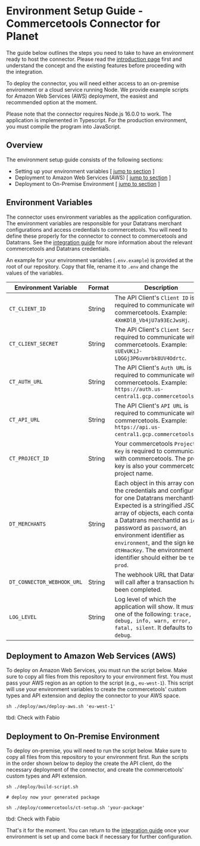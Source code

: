 # Environment Setup Guide - Commercetools Connector for Planet

The guide below outlines the steps you need to take to have an environment ready to host the connector. Please read the [introduction page](../readme.md) first and understand the concept and the existing features before proceeding with the integration.

To deploy the connector, you will need either access to an on-premise environment or a cloud service running Node. We provide example scripts for Amazon Web Services (AWS) deployment, the easiest and recommended option at the moment.

Please note that the connector requires Node.js 16.0.0 to work. The application is implemented in Typescript. For the production environment, you must compile the program into JavaScript.

## Overview

The environment setup guide consists of the following sections:

* Setting up your environment variables [ [jump to section](#environment-variables) ]
* Deployment to Amazon Web Services (AWS) [ [jump to section](#deployment-to-amazon-web-services-aws) ]
* Deployment to On-Premise Environment [ [jump to section](#deployment-to-on-premise-environment) ]

## Environment Variables

The connector uses environment variables as the application configuration. The environment variables are responsible for your Datatrans merchant configurations and access credentials to commercetools. You will need to define these properly for the connector to connect to commercetools and Datatrans. See the [integration guide](integration-guide.md) for more information about the relevant commercetools and Datatrans credentials.

An example for your environment variables (`.env.example`) is provided at the root of our repository. Copy that file, rename it to `.env` and change the values of the variables.

Environment Variable | Format | Description
-----------|-----------|-----------
`CT_CLIENT_ID` | String | The API Client's `Client ID` is required to communicate with commercetools. Example: `4XmKDlB_Vb4jU7a93EcJwsHj`.
`CT_CLIENT_SECRET` | String | The API Client's `Client Secret` is required to communicate with commercetools. Example: `sUEvUKiJ-LQGGj3P6uvmrbk8UV4Odrtc`.
`CT_AUTH_URL` | String | The API Client's `Auth URL` is required to communicate with commercetools. Example: `https://auth.us-central1.gcp.commercetools.com`.
`CT_API_URL` | String | The API Client's `API URL` is required to communicate with commercetools. Example: `https://api.us-central1.gcp.commercetools.com`.
`CT_PROJECT_ID` | String | Your commercetools `Project Key` is required to communicate with commercetools. The project key is also your commercetools' project name.
`DT_MERCHANTS` | String | Each object in this array contains the credentials and configuration for one Datatrans merchantId. Expected is a stringified JSON array of objects, each containing a Datatrans merchantId as `id`, a password as `password`, an environment identifier as `environment`, and the sign key as `dtHmacKey`. The environment identifier should either be `test` or `prod`.
`DT_CONNECTOR_WEBHOOK_URL` | String | The webhook URL that Datatrans will call after a transaction has been completed.
`LOG_LEVEL` | String | Log level of which the application will show. It must be one of the following: `trace, debug, info, warn, error, fatal, silent`. It defaults to `debug`.

## Deployment to Amazon Web Services (AWS)

To deploy on Amazon Web Services, you must run the script below. Make sure to copy all files from this repository to your environment first. You must pass your AWS region as an option to the script (e.g., `eu-west-1`). This script will use your environment variables to create the commercetools' custom types and API extension and deploy the connector to your AWS space.

```shell
sh ./deploy/aws/deploy-aws.sh 'eu-west-1'
```

tbd: Check with Fabio

## Deployment to On-Premise Environment

To deploy on-premise, you will need to run the script below. Make sure to copy all files from this repository to your environment first. Run the scripts in the order shown below to deploy the create the API client, do the necessary deployment of the connector, and create the commercetools' custom types and API extension.

```shell
sh ./deploy/build-script.sh

# deploy now your generated package

sh ./deploy/commercetools/ct-setup.sh 'your-package'
```

tbd: Check with Fabio

That's it for the moment. You can return to the [integration guide](integration-guide.md) once your environment is set up and come back if necessary for further configuration.
